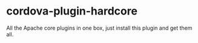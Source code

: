 # cordova-plugin-hardcore

All the Apache core plugins in one box, just install this plugin and get them all.
